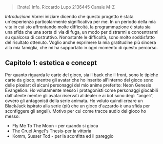 >[!note] Info.
>Riccardo Lupo
>2136445
>Canale M-Z

_Introduzione_
Vorrei iniziare dicendo che questo progetto è stata un'esperienza particolarmente significativa per me. In un periodo della mia vita in cui sto affrontando molte difficoltà, la programmazione è stata sia una sfida che una sorta di via di fuga, un modo per distrarmi e concentrarmi su qualcosa di costruttivo. Nonostante le difficoltà, sono molto soddisfatto del risultato ottenuto. Voglio anche esprimere la mia gratitudine più sincera alla mia famiglia, che mi ha supportato in ogni momento di questo percorso.

## Capitolo 1: estetica e concept
Per quanto riguarda le carte del gioco, sia il back che il front, sono le tipiche carte da gioco; mentre gli avatar che ho inserito all'interno del gioco sono delle pixelart di alcuni personaggi del mio anime preferito: Neon Genesis Evangelion. Ho volutamente messo i protagonisti come personaggi giocabili dall'utente mentre gli avatar riservati al dealer e ai bot sono degli "angeli", ovvero gli antagonisti della serie animata. Ho voluto quindi creare un BlackJack ispirato alla serie (più che un gioco d'azzardo è una sfida per sconfiggere  gli angeli). Motivo per cui come tracce audio del gioco ho messo:
- Fly Me To The Moon - per quando si gioca
- The Cruel Angel's Thesis-per la vittoria  
- Komm, Susser Tod - per la sconfitta ed il pareggio
